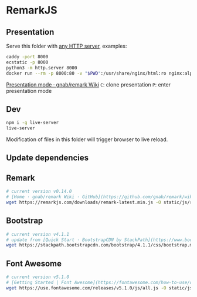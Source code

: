 # RemarkJS

## Presentation

Serve this folder with [any HTTP server](https://gist.github.com/willurd/5720255), examples:

```sh
caddy -port 8000
ecstatic -p 8000
python3 -m http.server 8000
docker run --rm -p 8000:80 -v "$PWD":/usr/share/nginx/html:ro nginx:alpine
```

[Presentation mode · gnab/remark Wiki](https://github.com/gnab/remark/wiki/Presentation-mode)
`C`: clone presentation
`P`: enter presentation mode

## Dev

```sh
npm i -g live-server
live-server
```

Modification of files in this folder will trigger browser to live reload.


## Update dependencies

## Remark
```sh
# current version v0.14.0
# [Home · gnab/remark Wiki · GitHub](https://github.com/gnab/remark/wiki#getting-started)
wget https://remarkjs.com/downloads/remark-latest.min.js -O static/js/remark-latest.min.js 
```

## Bootstrap

```sh
# current version v4.1.1
# update from [Quick Start · BootstrapCDN by StackPath](https://www.bootstrapcdn.com/)
wget https://stackpath.bootstrapcdn.com/bootstrap/4.1.1/css/bootstrap.min.css -O static/css/bootstrap.min.css 

```

## Font Awesome

```sh
# current version v5.1.0
# [Getting Started | Font Awesome](https://fontawesome.com/how-to-use/on-the-web/setup/getting-started?using=svg-with-js)
wget https://use.fontawesome.com/releases/v5.1.0/js/all.js -O static/js/fontawesome-all.min.js 
```
